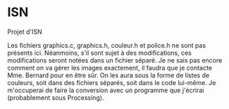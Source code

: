 # ISN
Projet d'ISN

Les fichiers graphics.c, graphics.h, couleur.h et police.h ne sont pas présents ici. Néanmoins, s'il sont sujet à des modifications, ces modifications seront notées dans un fichier séparé.
Je ne sais pas encore comment on va gérer les images exactement, il faudra que je contacte Mme. Bernard pour en être sûr. On les aura sous la forme de listes de couleurs, soit dans des fichiers séparés, soit dans le code lui-même. Je m'occuperai de faire la conversion avec un programme que j'écrirai (probablement sous Processing).

